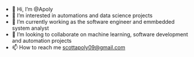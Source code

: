 - 👋 Hi, I’m @Apoly
- 👀 I’m interested in automations and data science projects
- 🌱 I’m currently working as the software engineer and emmbedded system analyst
- 💞️ I’m looking to collaborate on machine learning, software development and automation projects
- 📫 How to reach me scottapoly09@gmail.com

<!---
scottaxis09/scottaxis09 is a ✨ special ✨ repository because its `README.md` (this file) appears on your GitHub profile.
You can click the Preview link to take a look at your changes.
--->

